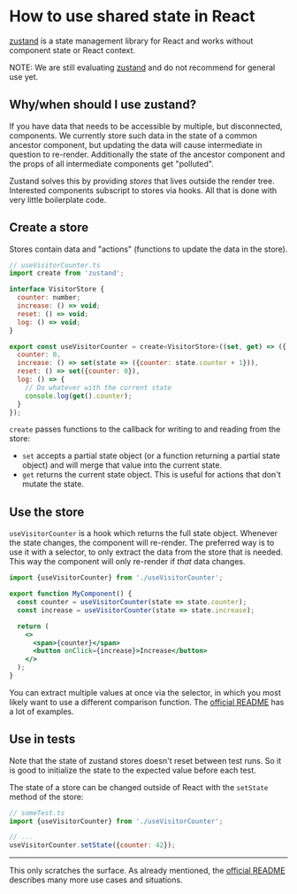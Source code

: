 # How to use shared state in React

[zustand](https://zustand.surge.sh/) is a state management library for React and
works without component state or React context.

NOTE: We are still evaluating [zustand](https://zustand.surge.sh/) and do not
recommend for general use yet.

## Why/when should I use zustand?

If you have data that needs to be accessible by multiple, but disconnected,
components. We currently store such data in the state of a common ancestor
component, but updating the data will cause intermediate in question to
re-render. Additionally the state of the ancestor component and the props of all
intermediate components get "polluted".

Zustand solves this by providing *stores* that lives outside the render tree.
Interested components subscript to stores via hooks. All that is done with very
little boilerplate code.

## Create a store

Stores contain data and "actions" (functions to update the data in the store).

```js
// useVisitorCounter.ts
import create from 'zustand';

interface VisitorStore {
  counter: number;
  increase: () => void;
  reset: () => void;
  log: () => void;
}

export const useVisitorCounter = create<VisitorStore>((set, get) => ({
  counter: 0,
  increase: () => set(state => ({counter: state.counter + 1})),
  reset: () => set({counter: 0}),
  log: () => {
    // Do whatever with the current state
    console.log(get().counter);
  }
});
```

`create` passes functions to the callback for writing to and reading from the
store:

  - `set` accepts a partial state object (or a function returning a partial
      state object) and will merge that value into the current state. 
  - `get` returns the current state object. This is useful for actions that
      don't mutate the state.

## Use the store

`useVisitorCounter` is a hook which returns the full state object. Whenever the
state changes, the component will re-render. The preferred way is to use it with
a selector, to only extract the data from the store that is needed. This way the
component will only re-render if *that* data changes.

```jsx
import {useVisitorCounter} from './useVisitorCounter';

export function MyComponent() {
  const counter = useVisitorCounter(state => state.counter);
  const increase = useVisitorCounter(state => state.increase);

  return (
    <>
      <span>{counter}</span>
      <button onClick={increase}>Increase</button>
    </>
  );
}
```

You can extract multiple values at once via the selector, in which you most
likely want to use a different comparison function. The [official README][1]
has a lot of examples.

## Use in tests

Note that the state of zustand stores doesn't reset between test runs. So it is
good to initialize the state to the expected value before each test.

The state of a store can be changed outside of React with the `setState` method
of the store:

```js
// someTest.ts
import {useVisitorCounter} from './useVisitorCounter';

// ...
useVisitorCounter.setState({counter: 42});
```

---

This only scratches the surface. As already mentioned, the [official README][1]
describes many more use cases and situations.

[1]: https://github.com/pmndrs/zustand/blob/main/readme.md
